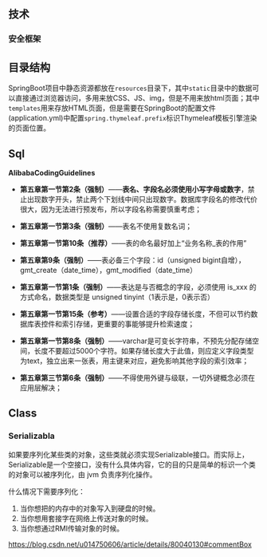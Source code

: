 ## 技术

### 安全框架





## 目录结构

SpringBoot项目中静态资源都放在`resources`目录下，其中`static`目录中的数据可以直接通过浏览器访问，多用来放CSS、JS、img，但是不用来放html页面；其中`templates`用来存放HTML页面，但是需要在SpringBoot的配置文件(application.yml)中配置`spring.thymeleaf.prefix`标识Thymeleaf模板引擎渲染的页面位置。

## Sql

**AlibabaCodingGuidelines**

- **第五章第一节第2条（强制）**——**表名、字段名必须使用小写字母或数字**，禁止出现数字开头，禁止两个下划线中间只出现数字。数据库字段名的修改代价很大，因为无法进行预发布，所以字段名称需要慎重考虑；
- **第五章第一节第3条（强制）**——表名不使用复数名词；
- **第五章第一节第10条（推荐）**——表的命名最好加上“业务名称_表的作用”
- **第五章第9条（强制）**——表必备三个字段：id（unsigned bigint自增），gmt_create（date_time），gmt_modified（date_time）

- **第五章第一节第1条（强制）**——表达是与否概念的字段，必须使用 is_xxx 的方式命名，数据类型是 unsigned tinyint（1表示是，0表示否）
- **第五章第一节第15条（参考）**——设置合适的字段存储长度，不但可以节约数据库表控件和索引存储，更重要的事能够提升检索速度；

- **第五章第一节第8条（强制）**——varchar是可变长字符串，不预先分配存储空间，长度不要超过5000个字符。如果存储长度大于此值，则应定义字段类型为text，独立出来一张表，用主键来对应，避免影响其他字段的索引效率；
- **第五章第三节第6条（强制）**——不得使用外键与级联，一切外键概念必须在应用层解决；

## Class

### Serializabla

如果要序列化某些类的对象，这些类就必须实现Serializable接口。而实际上，Serializable是一个空接口，没有什么具体内容，它的目的只是简单的标识一个类的对象可以被序列化，由 jvm 负责序列化操作。

什么情况下需要序列化：

1. 当你想把的内存中的对象写入到硬盘的时候。
2. 当你想用套接字在网络上传送对象的时候。
3. 当你想通过RMI传输对象的时候。 

https://blog.csdn.net/u014750606/article/details/80040130#commentBox

